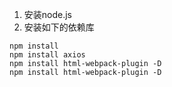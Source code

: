 
1. 安装node.js
2. 安装如下的依赖库
```
npm install
npm install axios
npm install html-webpack-plugin -D
npm install html-webpack-plugin -D
```